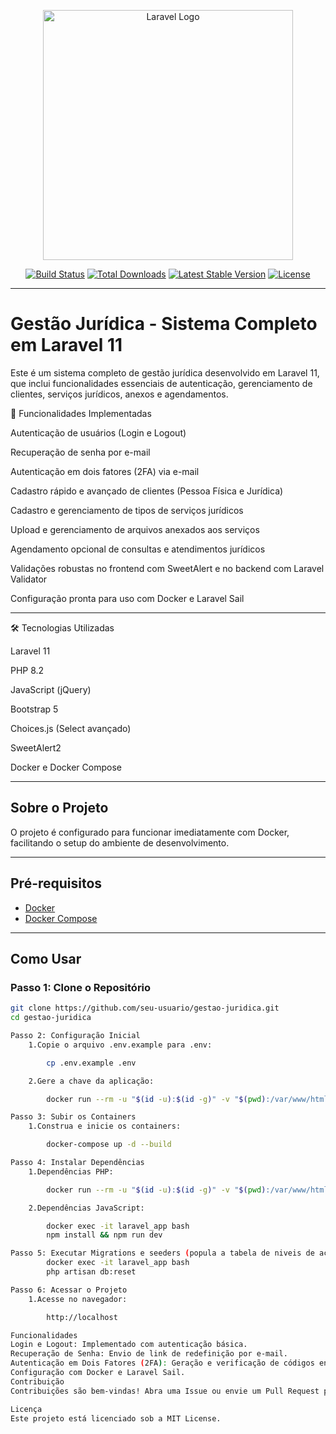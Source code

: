 <p align="center"><a href="https://laravel.com" target="_blank"><img src="https://raw.githubusercontent.com/laravel/art/master/logo-lockup/5%20SVG/2%20CMYK/1%20Full%20Color/laravel-logolockup-cmyk-red.svg" width="400" alt="Laravel Logo"></a></p>

<p align="center">
<a href="https://github.com/laravel/framework/actions"><img src="https://github.com/laravel/framework/workflows/tests/badge.svg" alt="Build Status"></a>
<a href="https://packagist.org/packages/laravel/framework"><img src="https://img.shields.io/packagist/dt/laravel/framework" alt="Total Downloads"></a>
<a href="https://packagist.org/packages/laravel/framework"><img src="https://img.shields.io/packagist/v/laravel/framework" alt="Latest Stable Version"></a>
<a href="https://packagist.org/packages/laravel/framework"><img src="https://img.shields.io/packagist/l/laravel/framework" alt="License"></a>
</p>

---

# Gestão Jurídica - Sistema Completo em Laravel 11

Este é um sistema completo de gestão jurídica desenvolvido em Laravel 11, que inclui funcionalidades essenciais de autenticação, gerenciamento de clientes, serviços jurídicos, anexos e agendamentos.

🚀 Funcionalidades Implementadas

Autenticação de usuários (Login e Logout)

Recuperação de senha por e-mail

Autenticação em dois fatores (2FA) via e-mail

Cadastro rápido e avançado de clientes (Pessoa Física e Jurídica)

Cadastro e gerenciamento de tipos de serviços jurídicos

Upload e gerenciamento de arquivos anexados aos serviços

Agendamento opcional de consultas e atendimentos jurídicos

Validações robustas no frontend com SweetAlert e no backend com Laravel Validator

Configuração pronta para uso com Docker e Laravel Sail

---

🛠️ Tecnologias Utilizadas

Laravel 11

PHP 8.2

JavaScript (jQuery)

Bootstrap 5

Choices.js (Select avançado)

SweetAlert2

Docker e Docker Compose

---

## Sobre o Projeto
O projeto é configurado para funcionar imediatamente com Docker, facilitando o setup do ambiente de desenvolvimento.

---

## Pré-requisitos

- [Docker](https://www.docker.com/)
- [Docker Compose](https://docs.docker.com/compose/)

---

## Como Usar

### Passo 1: Clone o Repositório

```bash
git clone https://github.com/seu-usuario/gestao-juridica.git
cd gestao-juridica

Passo 2: Configuração Inicial
    1.Copie o arquivo .env.example para .env:

        cp .env.example .env

    2.Gere a chave da aplicação:

        docker run --rm -u "$(id -u):$(id -g)" -v "$(pwd):/var/www/html" -w /var/www/html laravelsail/php82-composer:latest php artisan key:generate

Passo 3: Subir os Containers
    1.Construa e inicie os containers:

        docker-compose up -d --build

Passo 4: Instalar Dependências
    1.Dependências PHP:

        docker run --rm -u "$(id -u):$(id -g)" -v "$(pwd):/var/www/html" -w /var/www/html laravelsail/php82-composer:latest composer install

    2.Dependências JavaScript:

        docker exec -it laravel_app bash
        npm install && npm run dev

Passo 5: Executar Migrations e seeders (popula a tabela de niveis de acesso, popula user e user_data com o user admin, popula permissoes com a permissao Administrador)
        docker exec -it laravel_app bash
        php artisan db:reset

Passo 6: Acessar o Projeto
    1.Acesse no navegador: 

        http://localhost

Funcionalidades
Login e Logout: Implementado com autenticação básica.
Recuperação de Senha: Envio de link de redefinição por e-mail.
Autenticação em Dois Fatores (2FA): Geração e verificação de códigos enviados por e-mail.
Configuração com Docker e Laravel Sail.
Contribuição
Contribuições são bem-vindas! Abra uma Issue ou envie um Pull Request para sugerir melhorias.

Licença
Este projeto está licenciado sob a MIT License.   






